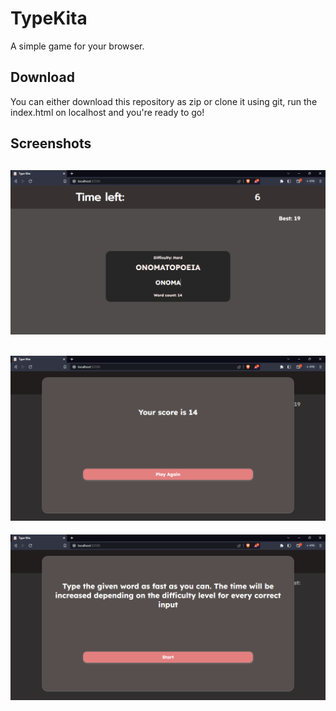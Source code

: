 # TypeKita

A simple game for your browser.

## Download
You can either download this repository as zip or clone it using git, run the index.html on localhost and you're ready to go!

## Screenshots
![Screenshot 1](assets/screenshots/Screenshot1.png)
---
![Screenshot 2](assets/screenshots/Screenshot2.png)
---
![Screenshot 3](assets/screenshots/Screenshot3.png)